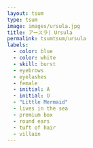 ```yaml
---
layout: tsum
type: tsum
image: images/ursula.jpg
title: アースラ| Ursula
permalink: tsumtsum/ursula
labels:
  - color: blue
  - color: white
  - skill: burst
  - eyebrows
  - eyelashes
  - female
  - initial: A
  - initial: U
  - "Little Mermaid"
  - lives in the sea
  - premium box
  - round ears
  - tuft of hair
  - villain
---
```

